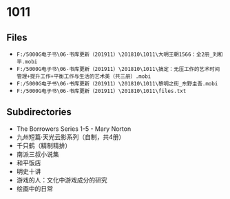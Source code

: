 # 1011

## Files

- `F:/5000G电子书\06-书库更新（201911）\201810\1011\大明王朝1566：全2册_刘和平.mobi`
- `F:/5000G电子书\06-书库更新（201911）\201810\1011\搞定：无压工作的艺术时间管理+提升工作+平衡工作与生活的艺术美（共三册）.mobi`
- `F:/5000G电子书\06-书库更新（201911）\201810\1011\黎明之街_东野圭吾.mobi`
- `F:/5000G电子书\06-书库更新（201911）\201810\1011\files.txt`

## Subdirectories

- The Borrowers Series 1-5 - Mary Norton
- 九州短篇·天光云影系列（自制，共4册）
- 千只鹤（精制精排）
- 南派三叔小说集
- 和平饭店
- 明史十讲
- 游戏的人：文化中游戏成分的研究
- 绘画中的日常
